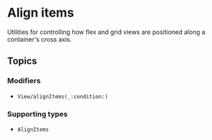 # Align items

Utilities for controlling how flex and grid views are positioned along a container's cross axis.

## Topics

### Modifiers

- ``View/alignItems(_:condition:)``

### Supporting types

- ``AlignItems``

